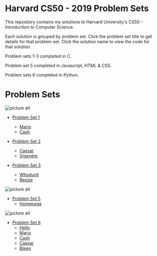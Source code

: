 # Harvard CS50 - 2019 Problem Sets
This repository contains my solutions to Harvard University's CS50 - Introduction to Computer Science.

Each solution is grouped by problem set. Click the problem set title to get details for that problem set. Click the solution name to view the code for that solution.

Problem sets 1-3 completed in C.

Problem set 5 completed in Javascript, HTML & CSS.

Problem sets 6 completed in Python.

# Problem Sets

![picture alt](https://camo.githubusercontent.com/d63d03683c4377877778d52cef9e48d0b65d8fff/68747470733a2f2f692e696d6775722e636f6d2f7550644e7752332e6a70672e "C")
* [Problem Set 1](https://docs.cs50.net/2019/x/psets/1/index.html "Problem Set 1") 
    * [Mario](https://github.com/mrkwapo/CS50/blob/master/C/mario.c "mario") 
    * [Cash](https://github.com/mrkwapo/CS50/blob/master/C/cash.c "cash") 

* [Problem Set 2](https://docs.cs50.net/2019/x/psets/2/index.html "Problem Set 2") 
    * [Caesar](https://github.com/mrkwapo/CS50/blob/master/C/caesarModulo.c "caesar") 
    * [Vigenère](https://github.com/mrkwapo/CS50/blob/master/C/vigenerex.c "vigenère")

* [Problem Set 3](https://docs.cs50.net/2019/x/psets/3/index.html "Problem Set 3") 
    * [Whodunit](https://github.com/mrkwapo/CS50/blob/master/C/whodunit.c "Whodunit") 
    * [Resize](https://github.com/mrkwapo/CS50/blob/master/C/resize.c "Resize")
    

![picture alt](https://www.pngitem.com/pimgs/m/493-4938088_html-css-javascript-icons-hd-png-download.png "CSS, HTML and JavaScript") 
* [Problem Set 5](https://docs.cs50.net/2019/x/psets/5/index.html "Problem Set 5") 
    * [Homepage](https://github.com/mrkwapo/CS50/tree/master/JavaScript/homepage "Homepage") 
 
 ![picture alt](https://cdn.iconscout.com/icon/free/png-512/python-1-226045.png "Python")
* [Problem Set 6](https://docs.cs50.net/2019/x/psets/6/index.html "Problem Set 6")
    * [Hello](https://github.com/mrkwapo/CS50/blob/master/Python/hello.py "Hello") 
    * [Mario](https://github.com/mrkwapo/CS50/blob/master/Python/mario.py "mario") 
    * [Cash](https://github.com/mrkwapo/CS50/blob/master/Python/cash.py "cash")
    * [Caesar](https://github.com/mrkwapo/CS50/blob/master/Python/caesar.py "Caesar")
    * [Bleep](https://github.com/mrkwapo/CS50/blob/master/Python/bleep.py "Bleep")
